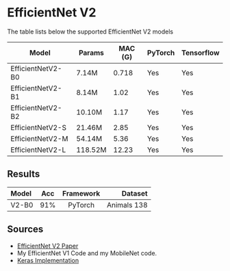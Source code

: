 # EfficientNet V2

The table lists below the supported EfficientNet V2 models

| Model             | Params | MAC (G)   | PyTorch | Tensorflow |
|-------------------|--------|-----------|---------|------------|
| EfficientNetV2-B0 | 7.14M  | 0.718     | Yes     | Yes        |
| EfficientNetV2-B1 | 8.14M  | 1.02      | Yes     | Yes        |
| EfficientNetV2-B2 | 10.10M | 1.17      | Yes     | Yes        |
| EfficientNetV2-S  | 21.46M | 2.85      | Yes     | Yes        |
| EfficientNetV2-M  | 54.14M | 5.36      | Yes     | Yes        |
| EfficientNetV2-L  | 118.52M| 12.23     | Yes     | Yes        |

## Results

| Model | Acc | Framework | Dataset     |
|:------|-----|:---------:|------------:|
| V2-B0 | 91% | PyTorch   | Animals 138 |

## Sources

- [EfficientNet V2 Paper](https://arxiv.org/pdf/2104.00298.pdf)
- My EfficientNet V1 Code and my MobileNet code.
- [Keras Implementation](https://github.com/keras-team/keras/blob/v2.8.0/keras/applications/efficientnet_v2.py)